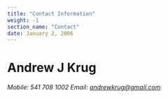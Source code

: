 ```yaml
---
title: "Contact Information"
weight: -1
section_name: "Contact"
date: January 2, 2006
---
```


# Andrew  J  Krug

*Mobile: 541 708 1002*
*Email: andrewkrug@gmail.com*

